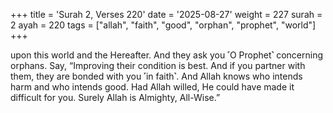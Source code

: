 +++
title = 'Surah 2, Verses 220'
date = '2025-08-27'
weight = 227
surah = 2
ayah = 220
tags = ["allah", "faith", "good", "orphan", "prophet", "world"]
+++

upon this world and the Hereafter. And they ask you ˹O Prophet˺ concerning orphans. Say, “Improving their condition is best. And if you partner with them, they are bonded with you ˹in faith˺. And Allah knows who intends harm and who intends good. Had Allah willed, He could have made it difficult for you. Surely Allah is Almighty, All-Wise.”
